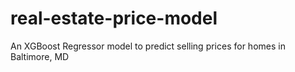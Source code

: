 # real-estate-price-model
An XGBoost Regressor model to predict selling prices for homes in Baltimore, MD
